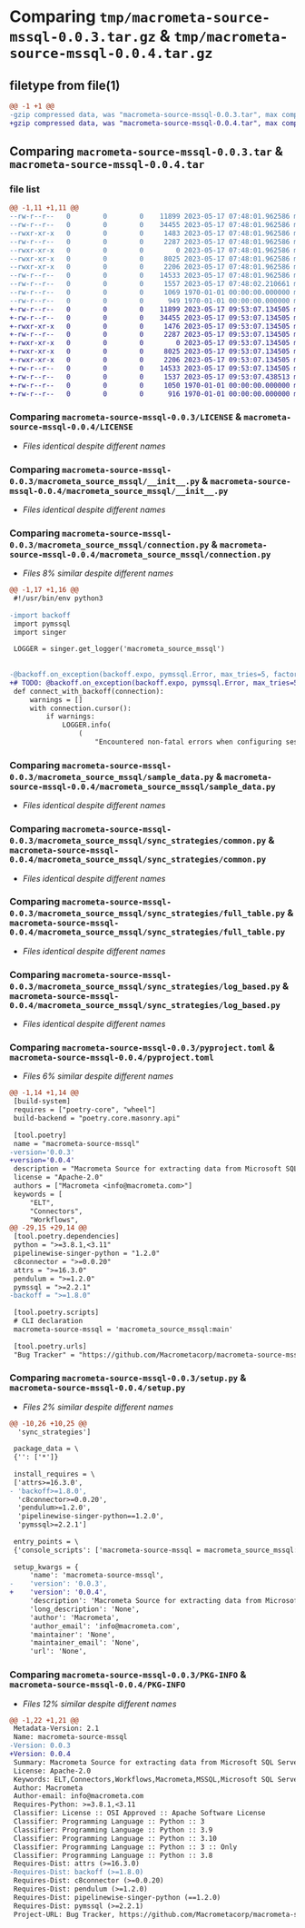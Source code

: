 # Comparing `tmp/macrometa-source-mssql-0.0.3.tar.gz` & `tmp/macrometa-source-mssql-0.0.4.tar.gz`

## filetype from file(1)

```diff
@@ -1 +1 @@
-gzip compressed data, was "macrometa-source-mssql-0.0.3.tar", max compression
+gzip compressed data, was "macrometa-source-mssql-0.0.4.tar", max compression
```

## Comparing `macrometa-source-mssql-0.0.3.tar` & `macrometa-source-mssql-0.0.4.tar`

### file list

```diff
@@ -1,11 +1,11 @@
--rw-r--r--   0        0        0    11899 2023-05-17 07:48:01.962586 macrometa-source-mssql-0.0.3/LICENSE
--rw-r--r--   0        0        0    34455 2023-05-17 07:48:01.962586 macrometa-source-mssql-0.0.3/macrometa_source_mssql/__init__.py
--rwxr-xr-x   0        0        0     1483 2023-05-17 07:48:01.962586 macrometa-source-mssql-0.0.3/macrometa_source_mssql/connection.py
--rw-r--r--   0        0        0     2287 2023-05-17 07:48:01.962586 macrometa-source-mssql-0.0.3/macrometa_source_mssql/sample_data.py
--rwxr-xr-x   0        0        0        0 2023-05-17 07:48:01.962586 macrometa-source-mssql-0.0.3/macrometa_source_mssql/sync_strategies/__init__.py
--rwxr-xr-x   0        0        0     8025 2023-05-17 07:48:01.962586 macrometa-source-mssql-0.0.3/macrometa_source_mssql/sync_strategies/common.py
--rwxr-xr-x   0        0        0     2206 2023-05-17 07:48:01.962586 macrometa-source-mssql-0.0.3/macrometa_source_mssql/sync_strategies/full_table.py
--rw-r--r--   0        0        0    14533 2023-05-17 07:48:01.962586 macrometa-source-mssql-0.0.3/macrometa_source_mssql/sync_strategies/log_based.py
--rw-r--r--   0        0        0     1557 2023-05-17 07:48:02.210661 macrometa-source-mssql-0.0.3/pyproject.toml
--rw-r--r--   0        0        0     1069 1970-01-01 00:00:00.000000 macrometa-source-mssql-0.0.3/setup.py
--rw-r--r--   0        0        0      949 1970-01-01 00:00:00.000000 macrometa-source-mssql-0.0.3/PKG-INFO
+-rw-r--r--   0        0        0    11899 2023-05-17 09:53:07.134505 macrometa-source-mssql-0.0.4/LICENSE
+-rw-r--r--   0        0        0    34455 2023-05-17 09:53:07.134505 macrometa-source-mssql-0.0.4/macrometa_source_mssql/__init__.py
+-rwxr-xr-x   0        0        0     1476 2023-05-17 09:53:07.134505 macrometa-source-mssql-0.0.4/macrometa_source_mssql/connection.py
+-rw-r--r--   0        0        0     2287 2023-05-17 09:53:07.134505 macrometa-source-mssql-0.0.4/macrometa_source_mssql/sample_data.py
+-rwxr-xr-x   0        0        0        0 2023-05-17 09:53:07.134505 macrometa-source-mssql-0.0.4/macrometa_source_mssql/sync_strategies/__init__.py
+-rwxr-xr-x   0        0        0     8025 2023-05-17 09:53:07.134505 macrometa-source-mssql-0.0.4/macrometa_source_mssql/sync_strategies/common.py
+-rwxr-xr-x   0        0        0     2206 2023-05-17 09:53:07.134505 macrometa-source-mssql-0.0.4/macrometa_source_mssql/sync_strategies/full_table.py
+-rw-r--r--   0        0        0    14533 2023-05-17 09:53:07.134505 macrometa-source-mssql-0.0.4/macrometa_source_mssql/sync_strategies/log_based.py
+-rw-r--r--   0        0        0     1537 2023-05-17 09:53:07.438513 macrometa-source-mssql-0.0.4/pyproject.toml
+-rw-r--r--   0        0        0     1050 1970-01-01 00:00:00.000000 macrometa-source-mssql-0.0.4/setup.py
+-rw-r--r--   0        0        0      916 1970-01-01 00:00:00.000000 macrometa-source-mssql-0.0.4/PKG-INFO
```

### Comparing `macrometa-source-mssql-0.0.3/LICENSE` & `macrometa-source-mssql-0.0.4/LICENSE`

 * *Files identical despite different names*

### Comparing `macrometa-source-mssql-0.0.3/macrometa_source_mssql/__init__.py` & `macrometa-source-mssql-0.0.4/macrometa_source_mssql/__init__.py`

 * *Files identical despite different names*

### Comparing `macrometa-source-mssql-0.0.3/macrometa_source_mssql/connection.py` & `macrometa-source-mssql-0.0.4/macrometa_source_mssql/connection.py`

 * *Files 8% similar despite different names*

```diff
@@ -1,17 +1,16 @@
 #!/usr/bin/env python3
 
-import backoff
 import pymssql
 import singer
 
 LOGGER = singer.get_logger('macrometa_source_mssql')
 
 
-@backoff.on_exception(backoff.expo, pymssql.Error, max_tries=5, factor=2)
+# TODO: @backoff.on_exception(backoff.expo, pymssql.Error, max_tries=5, factor=2)
 def connect_with_backoff(connection):
     warnings = []
     with connection.cursor():
         if warnings:
             LOGGER.info(
                 (
                     "Encountered non-fatal errors when configuring session that could "
```

### Comparing `macrometa-source-mssql-0.0.3/macrometa_source_mssql/sample_data.py` & `macrometa-source-mssql-0.0.4/macrometa_source_mssql/sample_data.py`

 * *Files identical despite different names*

### Comparing `macrometa-source-mssql-0.0.3/macrometa_source_mssql/sync_strategies/common.py` & `macrometa-source-mssql-0.0.4/macrometa_source_mssql/sync_strategies/common.py`

 * *Files identical despite different names*

### Comparing `macrometa-source-mssql-0.0.3/macrometa_source_mssql/sync_strategies/full_table.py` & `macrometa-source-mssql-0.0.4/macrometa_source_mssql/sync_strategies/full_table.py`

 * *Files identical despite different names*

### Comparing `macrometa-source-mssql-0.0.3/macrometa_source_mssql/sync_strategies/log_based.py` & `macrometa-source-mssql-0.0.4/macrometa_source_mssql/sync_strategies/log_based.py`

 * *Files identical despite different names*

### Comparing `macrometa-source-mssql-0.0.3/pyproject.toml` & `macrometa-source-mssql-0.0.4/pyproject.toml`

 * *Files 6% similar despite different names*

```diff
@@ -1,14 +1,14 @@
 [build-system]
 requires = ["poetry-core", "wheel"]
 build-backend = "poetry.core.masonry.api"
 
 [tool.poetry]
 name = "macrometa-source-mssql"
-version='0.0.3'
+version='0.0.4'
 description = "Macrometa Source for extracting data from Microsoft SQL Server."
 license = "Apache-2.0"
 authors = ["Macrometa <info@macrometa.com>"]
 keywords = [
     "ELT",
     "Connectors",
     "Workflows",
@@ -29,15 +29,14 @@
 [tool.poetry.dependencies]
 python = ">=3.8.1,<3.11"
 pipelinewise-singer-python = "1.2.0"
 c8connector = ">=0.0.20"
 attrs = ">=16.3.0"
 pendulum = ">=1.2.0"
 pymssql = ">=2.2.1"
-backoff = ">=1.8.0"
 
 [tool.poetry.scripts]
 # CLI declaration
 macrometa-source-mssql = 'macrometa_source_mssql:main'
 
 [tool.poetry.urls]
 "Bug Tracker" = "https://github.com/Macrometacorp/macrometa-source-mssql/issues"
```

### Comparing `macrometa-source-mssql-0.0.3/setup.py` & `macrometa-source-mssql-0.0.4/setup.py`

 * *Files 2% similar despite different names*

```diff
@@ -10,26 +10,25 @@
  'sync_strategies']
 
 package_data = \
 {'': ['*']}
 
 install_requires = \
 ['attrs>=16.3.0',
- 'backoff>=1.8.0',
  'c8connector>=0.0.20',
  'pendulum>=1.2.0',
  'pipelinewise-singer-python==1.2.0',
  'pymssql>=2.2.1']
 
 entry_points = \
 {'console_scripts': ['macrometa-source-mssql = macrometa_source_mssql:main']}
 
 setup_kwargs = {
     'name': 'macrometa-source-mssql',
-    'version': '0.0.3',
+    'version': '0.0.4',
     'description': 'Macrometa Source for extracting data from Microsoft SQL Server.',
     'long_description': 'None',
     'author': 'Macrometa',
     'author_email': 'info@macrometa.com',
     'maintainer': 'None',
     'maintainer_email': 'None',
     'url': 'None',
```

### Comparing `macrometa-source-mssql-0.0.3/PKG-INFO` & `macrometa-source-mssql-0.0.4/PKG-INFO`

 * *Files 12% similar despite different names*

```diff
@@ -1,22 +1,21 @@
 Metadata-Version: 2.1
 Name: macrometa-source-mssql
-Version: 0.0.3
+Version: 0.0.4
 Summary: Macrometa Source for extracting data from Microsoft SQL Server.
 License: Apache-2.0
 Keywords: ELT,Connectors,Workflows,Macrometa,MSSQL,Microsoft SQL Server,Source
 Author: Macrometa
 Author-email: info@macrometa.com
 Requires-Python: >=3.8.1,<3.11
 Classifier: License :: OSI Approved :: Apache Software License
 Classifier: Programming Language :: Python :: 3
 Classifier: Programming Language :: Python :: 3.9
 Classifier: Programming Language :: Python :: 3.10
 Classifier: Programming Language :: Python :: 3 :: Only
 Classifier: Programming Language :: Python :: 3.8
 Requires-Dist: attrs (>=16.3.0)
-Requires-Dist: backoff (>=1.8.0)
 Requires-Dist: c8connector (>=0.0.20)
 Requires-Dist: pendulum (>=1.2.0)
 Requires-Dist: pipelinewise-singer-python (==1.2.0)
 Requires-Dist: pymssql (>=2.2.1)
 Project-URL: Bug Tracker, https://github.com/Macrometacorp/macrometa-source-mssql/issues
```

